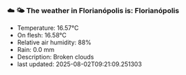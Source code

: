 ### ☁️ 🌤️  The weather in Florianópolis is: Florianópolis

- Temperature: 16.57°C
- On flesh: 16.58°C
- Relative air humidity: 88%
- Rain: 0.0 mm
- Description: Broken clouds
- last updated: 2025-08-02T09:21:09.251303
